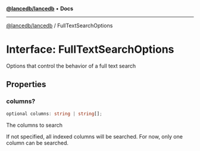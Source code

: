 [**@lancedb/lancedb**](../README.md) • **Docs**

***

[@lancedb/lancedb](../globals.md) / FullTextSearchOptions

# Interface: FullTextSearchOptions

Options that control the behavior of a full text search

## Properties

### columns?

```ts
optional columns: string | string[];
```

The columns to search

If not specified, all indexed columns will be searched.
For now, only one column can be searched.
